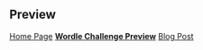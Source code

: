 ## Preview

[Home Page](HomePage_Preview.png)
**[Wordle Challenge Preview](Wordle_Preview.png)**
[Blog Post](Wordle_Preview.png)